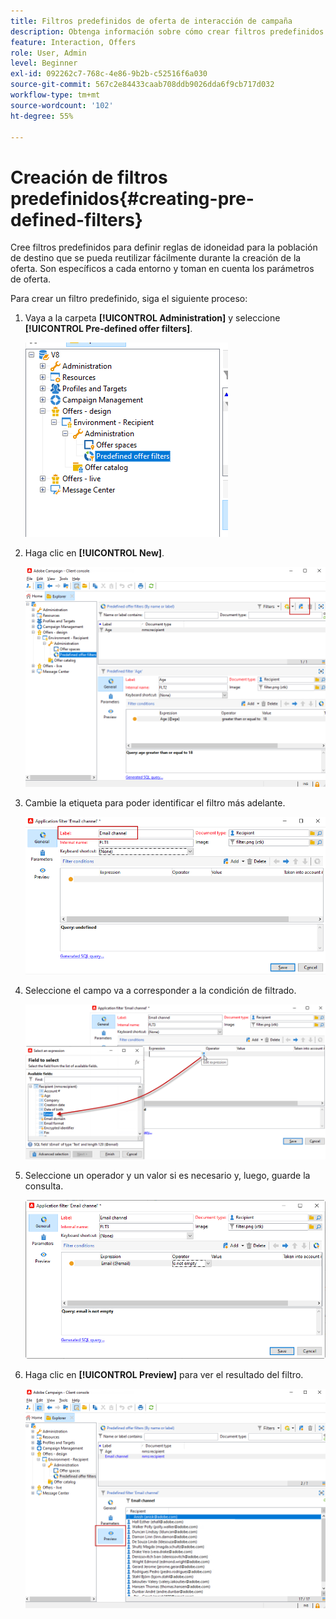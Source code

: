 ```yaml
---
title: Filtros predefinidos de oferta de interacción de campaña
description: Obtenga información sobre cómo crear filtros predefinidos
feature: Interaction, Offers
role: User, Admin
level: Beginner
exl-id: 092262c7-768c-4e86-9b2b-c52516f6a030
source-git-commit: 567c2e84433caab708ddb9026dda6f9cb717d032
workflow-type: tm+mt
source-wordcount: '102'
ht-degree: 55%

---
```


# Creación de filtros predefinidos{#creating-pre-defined-filters}

Cree filtros predefinidos para definir reglas de idoneidad para la población de destino que se pueda reutilizar fácilmente durante la creación de la oferta. Son específicos a cada entorno y toman en cuenta los parámetros de oferta.

Para crear un filtro predefinido, siga el siguiente proceso:

1. Vaya a la carpeta **[!UICONTROL Administration]** y seleccione **[!UICONTROL Pre-defined offer filters]**.

   ![](assets/offer_filter_create_005.png)

1. Haga clic en **[!UICONTROL New]**.

   ![](assets/offer_filter_create_001.png)

1. Cambie la etiqueta para poder identificar el filtro más adelante.

   ![](assets/offer_filter_create_002.png)

1. Seleccione el campo va a corresponder a la condición de filtrado.

   ![](assets/offer_filter_create_003.png)

1. Seleccione un operador y un valor si es necesario y, luego, guarde la consulta.

   ![](assets/offer_filter_create_004.png)

1. Haga clic en **[!UICONTROL Preview]** para ver el resultado del filtro.

   ![](assets/offer_filter_create_006.png)
